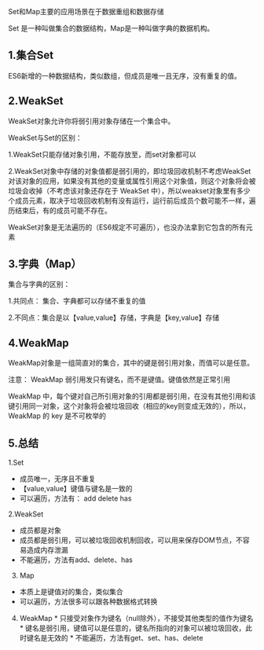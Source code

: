 Set和Map主要的应用场景在于数据重组和数据存储

Set 是一种叫做集合的数据结构，Map是一种叫做字典的数据机构。

## 1.集合Set 
 ES6新增的一种数据结构，类似数组，但成员是唯一且无序，没有重复的值。
## 2.WeakSet
 WeakSet对象允许你将弱引用对象存储在一个集合中。
 
 WeakSet与Set的区别：
 
   1.WeakSet只能存储对象引用，不能存放至，而set对象都可以
   
   2.WeakSet对象中存储的对象值都是弱引用的，即垃圾回收机制不考虑WeakSet对该对象的应用，如果没有其他的变量或属性引用这个对象值，则这个对象将会被垃圾会收掉（不考虑该对象还存在于 WeakSet 中），所以weakset对象里有多少个成员元素，取决于垃圾回收机制有没有运行，运行前后成员个数可能不一样，遍历结束后，有的成员可能不存在。
  
  WeakSet对象是无法遍历的（ES6规定不可遍历），也没办法拿到它包含的所有元素
   
## 3.字典（Map）
 集合与字典的区别：
 
  1.共同点： 集合、字典都可以存储不重复的值
  
  2.不同点：集合是以【value,value】存储，字典是【key,value】存储
  
  ## 4.WeakMap
   WeakMap对象是一组简直对的集合，其中的键是弱引用对象，而值可以是任意。
     
   注意： WeakMap 弱引用发只有键名，而不是键值。键值依然是正常引用
     
   WeakMap 中，每个键对自己所引用对象的引用都是弱引用，在没有其他引用和该键引用同一对象，这个对象将会被垃圾回收（相应的key则变成无效的），所以，WeakMap 的 key 是不可枚举的
 ## 5.总结
 1.Set
 
  * 成员唯一，无序且不重复
  * 【value,value】键值与键名是一致的
  * 可以遍历，方法有： add delete has
  
  2.WeakSet
   * 成员都是对象
   * 成员都是弱引用，可以被垃圾回收机制回收，可以用来保存DOM节点，不容易造成内存泄漏
   * 不能遍历，方法有add、delete、has
   
  3. Map
   * 本质上是键值对的集合，类似集合
   *  可以遍历，方法很多可以跟各种数据格式转换
  4. WeakMap
    * 只接受对象作为键名（null除外），不接受其他类型的值作为键名
    * 键名是弱引用，键值可以是任意的，键名所指向的对象可以被垃圾回收，此时键名是无效的
    * 不能遍历，方法有get、set、has、delete
 
